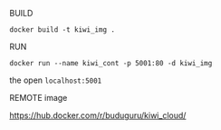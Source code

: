BUILD

`docker build -t kiwi_img .`

RUN

`docker run --name kiwi_cont -p 5001:80 -d kiwi_img`

the open `localhost:5001`

REMOTE image

https://hub.docker.com/r/buduguru/kiwi_cloud/
